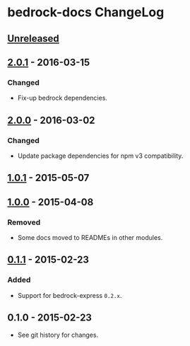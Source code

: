 # bedrock-docs ChangeLog

## [Unreleased]

## [2.0.1] - 2016-03-15

### Changed
- Fix-up bedrock dependencies.

## [2.0.0] - 2016-03-02

### Changed
- Update package dependencies for npm v3 compatibility.

## [1.0.1] - 2015-05-07

## [1.0.0] - 2015-04-08

### Removed
- Some docs moved to READMEs in other modules.

## [0.1.1] - 2015-02-23

### Added
- Support for bedrock-express `0.2.x`.

## 0.1.0 - 2015-02-23

- See git history for changes.

[Unreleased]: https://github.com/digitalbazaar/bedrock-docs/compare/2.0.1...HEAD
[2.0.1]: https://github.com/digitalbazaar/bedrock-docs/compare/2.0.0...2.0.1
[2.0.0]: https://github.com/digitalbazaar/bedrock-docs/compare/1.0.1...2.0.0
[1.0.1]: https://github.com/digitalbazaar/bedrock-docs/compare/1.0.0...1.0.1
[1.0.0]: https://github.com/digitalbazaar/bedrock-docs/compare/0.1.1...1.0.0
[0.1.1]: https://github.com/digitalbazaar/bedrock-docs/compare/0.1.0...0.1.1
